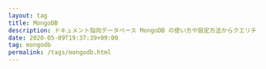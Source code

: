 ```yaml
---
layout: tag
title: MongoDB
description: ドキュメント指向データベース MongoDB の使い方や設定方法からクエリチューニングに関する記事です。
date: 2020-05-09T19:37:39+09:00
tag: mongodb
permalink: /tags/mongodb.html
---
```

